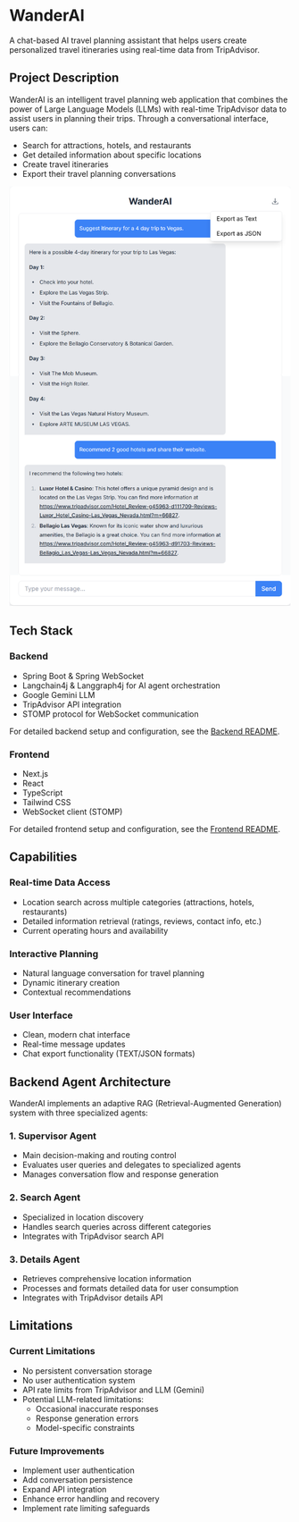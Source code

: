 # WanderAI

A chat-based AI travel planning assistant that helps users create personalized travel itineraries using real-time data from TripAdvisor.

## Project Description

WanderAI is an intelligent travel planning web application that combines the power of Large Language Models (LLMs) with real-time TripAdvisor data to assist users in planning their trips. Through a conversational interface, users can:

- Search for attractions, hotels, and restaurants
- Get detailed information about specific locations
- Create travel itineraries
- Export their travel planning conversations

<!-- ![WanderAI Chat Interface](./demo_media/example1.png) -->
<img src="./demo_media/example1.png" alt="WanderAI Chat Interface" width="600" style="max-width: 100%; height: auto;">

## Tech Stack

### Backend
- Spring Boot & Spring WebSocket
- Langchain4j & Langgraph4j for AI agent orchestration
- Google Gemini LLM
- TripAdvisor API integration
- STOMP protocol for WebSocket communication

For detailed backend setup and configuration, see the [Backend README](backend/README.md).

### Frontend
- Next.js
- React
- TypeScript
- Tailwind CSS
- WebSocket client (STOMP)

For detailed frontend setup and configuration, see the [Frontend README](frontend/README.md).

## Capabilities

### Real-time Data Access
- Location search across multiple categories (attractions, hotels, restaurants)
- Detailed information retrieval (ratings, reviews, contact info, etc.)
- Current operating hours and availability

### Interactive Planning
- Natural language conversation for travel planning
- Dynamic itinerary creation
- Contextual recommendations

### User Interface
- Clean, modern chat interface
- Real-time message updates
- Chat export functionality (TEXT/JSON formats)

## Backend Agent Architecture

WanderAI implements an adaptive RAG (Retrieval-Augmented Generation) system with three specialized agents:

### 1. Supervisor Agent
- Main decision-making and routing control
- Evaluates user queries and delegates to specialized agents
- Manages conversation flow and response generation

### 2. Search Agent
- Specialized in location discovery
- Handles search queries across different categories
- Integrates with TripAdvisor search API

### 3. Details Agent
- Retrieves comprehensive location information
- Processes and formats detailed data for user consumption
- Integrates with TripAdvisor details API

## Limitations

### Current Limitations
- No persistent conversation storage
- No user authentication system
- API rate limits from TripAdvisor and LLM (Gemini)
- Potential LLM-related limitations:
  - Occasional inaccurate responses
  - Response generation errors
  - Model-specific constraints

### Future Improvements
- Implement user authentication
- Add conversation persistence
- Expand API integration
- Enhance error handling and recovery
- Implement rate limiting safeguards